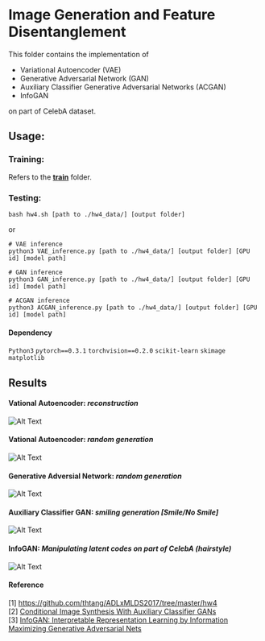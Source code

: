 # Image Generation and Feature Disentanglement
This folder contains the implementation of
* Variational Autoencoder (VAE)
* Generative Adversarial Network (GAN)
* Auxiliary Classifier Generative Adversarial Networks (ACGAN)
* InfoGAN

on part of CelebA dataset.

## Usage:
### Training:
Refers to the **[train](https://github.com/thtang/DLCV2018SPRING/tree/master/hw4/train)** folder.
### Testing:
```
bash hw4.sh [path to ./hw4_data/] [output folder]
```
or 
```
# VAE inference
python3 VAE_inference.py [path to ./hw4_data/] [output folder] [GPU id] [model path]

# GAN inference
python3 GAN_inference.py [path to ./hw4_data/] [output folder] [GPU id] [model path]

# ACGAN inference
python3 ACGAN_inference.py [path to ./hw4_data/] [output folder] [GPU id] [model path]
```
#### Dependency
`Python3` `pytorch==0.3.1` `torchvision==0.2.0` `scikit-learn` `skimage` `matplotlib`

## Results
#### Vational Autoencoder: *reconstruction*
![Alt Text](https://github.com/thtang/DLCV2018SPRING/blob/master/hw4/gif/VAE_reconstruction.gif)
#### Vational Autoencoder: *random generation*
![Alt Text](https://github.com/thtang/DLCV2018SPRING/blob/master/hw4/gif/VAE_random.gif)
#### Generative Adversial Network: *random generation*
![Alt Text](https://github.com/thtang/DLCV2018SPRING/blob/master/hw4/gif/GAN.gif)
#### Auxiliary Classifier GAN: *smiling generation [Smile/No Smile]*
![Alt Text](https://github.com/thtang/DLCV2018SPRING/blob/master/hw4/gif/ACGAN.gif)
#### InfoGAN: *Manipulating latent codes on part of CelebA (hairstyle)*
![Alt Text](https://github.com/thtang/DLCV2018SPRING/blob/master/hw4/gif/InfoGan.gif)

#### Reference
[1] https://github.com/thtang/ADLxMLDS2017/tree/master/hw4 <br>
[2] [Conditional Image Synthesis With Auxiliary Classifier GANs](https://arxiv.org/abs/1610.09585) <br>
[3] [InfoGAN: Interpretable Representation Learning by Information Maximizing Generative Adversarial Nets
](https://arxiv.org/abs/1606.03657)
